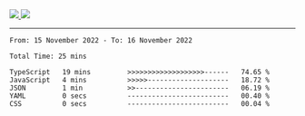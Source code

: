 
<a href="https://github.com/anuraghazra/github-readme-stats">
  <img src="https://github-readme-stats.vercel.app/api?username=iaizawa0623&show_icons=true&count_private=true&theme=dracula&line_height=40" />
  <img src="https://github-readme-stats.vercel.app/api/top-langs/?username=iaizawa0623&count_private=true&theme=dracula" />
</a>

***

<!--START_SECTION:waka-->

```text
From: 15 November 2022 - To: 16 November 2022

Total Time: 25 mins

TypeScript   19 mins         >>>>>>>>>>>>>>>>>>>------   74.65 %
JavaScript   4 mins          >>>>>--------------------   18.72 %
JSON         1 min           >>-----------------------   06.19 %
YAML         0 secs          -------------------------   00.40 %
CSS          0 secs          -------------------------   00.04 %
```

<!--END_SECTION:waka-->
